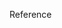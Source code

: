 Reference
<!-- http://kobold.wiki.fc2.com/wiki/%E8%A8%80%E8%AA%9E%2FC%2B%2B%2F%E3%82%B5%E3%83%B3%E3%83%97%E3%83%AB%E3%83%97%E3%83%AD%E3%82%B0%E3%83%A9%E3%83%A0%2FUDP%E9%80%9A%E4%BF%A1 -->
